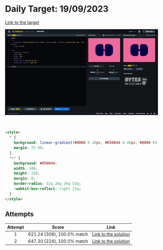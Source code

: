 # Daily Target: 19/09/2023

[Link to the target](https://cssbattle.dev/play/HEKXB9imd5fM8LjO7MUM)

![img](../images/target-solution/daily-target_2023-09-19.png)

<br>

```html
<style>
  * {
    background: linear-gradient(#0000 0 20px, #050044 0 40px, #0000 0) no-repeat 90px 45px / 53q #ED6A9D;
    margin: 75 90;
  }
  *>* {
    background: #050044;
    width: 100;
    height: 150;
    margin: 0;
    border-radius: 52q 26q 26q 53q;
    -webkit-box-reflect: right 21q;
  }
</style>
```

## Attempts
| Attempt | Score | Link |
|:-:|:-:|:-:|
| 1 | 621.24 {308}, 100.0% match | [Link to the solution](../html/daily-target_2023-09-19_attempt-01.html) |
| 2 | 647.30 {224}, 100.0% match | [Link to the solution](../html/daily-target_2023-09-19_attempt-02.html) |